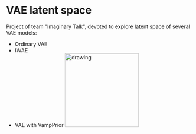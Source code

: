 # VAE latent space
Project of team "Imaginary Talk", devoted to explore latent space of several VAE models:

* Ordinary VAE
* IWAE
* VAE with VampPrior
  <img src="imgs/VampPrior_reconstruction.jpg" alt="drawing" width="200"/>

